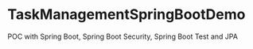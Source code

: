 # TaskManagementSpringBootDemo
POC with Spring Boot, Spring Boot Security, Spring Boot Test and JPA
